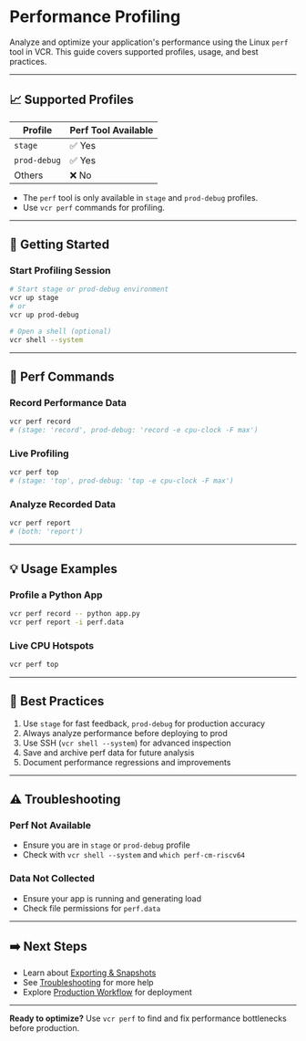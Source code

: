 # Performance Profiling

Analyze and optimize your application's performance using the Linux `perf` tool in VCR. This guide covers supported profiles, usage, and best practices.

---

## :chart_with_upwards_trend: Supported Profiles

| Profile      | Perf Tool Available |
|--------------|--------------------|
| `stage`      | ✅ Yes             |
| `prod-debug` | ✅ Yes             |
| Others       | ❌ No              |

- The `perf` tool is only available in `stage` and `prod-debug` profiles.
- Use `vcr perf` commands for profiling.

---

## :rocket: Getting Started

### Start Profiling Session

```bash
# Start stage or prod-debug environment
vcr up stage
# or
vcr up prod-debug

# Open a shell (optional)
vcr shell --system
```

---

## :wrench: Perf Commands

### Record Performance Data

```bash
vcr perf record
# (stage: 'record', prod-debug: 'record -e cpu-clock -F max')
```

### Live Profiling

```bash
vcr perf top
# (stage: 'top', prod-debug: 'top -e cpu-clock -F max')
```

### Analyze Recorded Data

```bash
vcr perf report
# (both: 'report')
```

---

## :bulb: Usage Examples

### Profile a Python App

```bash
vcr perf record -- python app.py
vcr perf report -i perf.data
```

### Live CPU Hotspots

```bash
vcr perf top
```

---

## :wrench: Best Practices

1. Use `stage` for fast feedback, `prod-debug` for production accuracy
2. Always analyze performance before deploying to prod
3. Use SSH (`vcr shell --system`) for advanced inspection
4. Save and archive perf data for future analysis
5. Document performance regressions and improvements

---

## :warning: Troubleshooting

### Perf Not Available
- Ensure you are in `stage` or `prod-debug` profile
- Check with `vcr shell --system` and `which perf-cm-riscv64`

### Data Not Collected
- Ensure your app is running and generating load
- Check file permissions for `perf.data`

---

## :arrow_right: Next Steps

- Learn about [Exporting & Snapshots](export.md)
- See [Troubleshooting](troubleshooting.md) for more help
- Explore [Production Workflow](prod.md) for deployment

---

**Ready to optimize?** Use `vcr perf` to find and fix performance bottlenecks before production. 